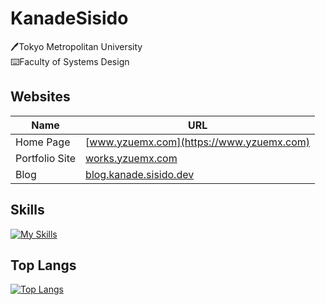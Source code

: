 # KanadeSisido
🖊️Tokyo Metropolitan University<br/>
⌨️Faculty of Systems Design<br/>

## Websites
|Name|URL|
|----|----|
|Home Page |[www.yzuemx.com](https://www.yzuemx.com)|
|Portfolio Site|[works.yzuemx.com](https://works.yzuemx.com)|
|Blog|[blog.kanade.sisido.dev](https://blog.kanade.sisido.dev)|


## Skills
[![My Skills](https://skillicons.dev/icons?i=ts,vue,vite,vim,tailwind,react,php,nextjs,materialui,firebase,aws&perline=5)](https://skillicons.dev)

## Top Langs
[![Top Langs](https://github-readme-stats.vercel.app/api/top-langs/?username=Kanadesisido)](https://github.com/KanadeSisido?tab=repositories)

<!---
KanadeSisido/KanadeSisido is a ✨ special ✨ repository because its `README.md` (this file) appears on your GitHub profile.
You can click the Preview link to take a look at your changes.
--->
